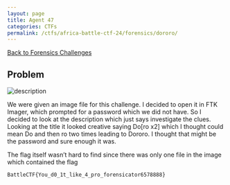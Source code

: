 ```yaml
---
layout: page
title: Agent 47
categories: CTFs
permalink: /ctfs/africa-battle-ctf-24/forensics/dororo/
---
```


[Back to Forensics Challenges](../)

## Problem

![description](https://github.com/user-attachments/assets/ecd53c61-6c9d-488b-895b-dac03c5fcd9f)

We were given an image file for this challenge. I decided to open it in FTK Imager, which prompted for a password which we did not have. So I decided to look at the description which just says investigate the clues. Looking at the title it looked creative saying Do[ro x2] which I thought could mean Do and then ro two times leading to Dororo. I thought that might be the password and sure enough it was.

The flag itself wasn’t hard to find since there was only one file in the image which contained the flag

```bash
BattleCTF{You_d0_1t_like_4_pro_forensicator6578888}
```
